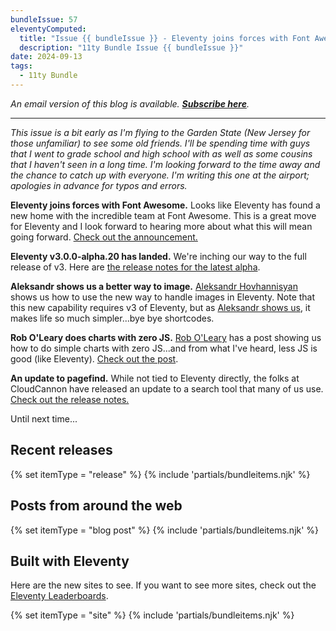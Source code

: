 ```yaml
---
bundleIssue: 57
eleventyComputed:
  title: "Issue {{ bundleIssue }} - Eleventy joins forces with Font Awesome, Eleventy v3.0.0-alpha.20 has landed, Aleksandr shows us a better way to image, Rob O'Leary does charts with zero JS, An update to pagefind...And 5 releases, 9 posts and 6 sites to see"
  description: "11ty Bundle Issue {{ bundleIssue }}"
date: 2024-09-13
tags:
  - 11ty Bundle
---
```


_An email version of this blog is available. **[Subscribe here](#newsletter-subscribe)**._

---

_This issue is a bit early as I'm flying to the Garden State (New Jersey for those unfamiliar) to see some old friends. I'll be spending time with guys that I went to grade school and high school with as well as some cousins that I haven't seen in a long time. I'm looking forward to the time away and the chance to catch up with everyone. I'm writing this one at the airport; apologies in advance for typos and errors._

**Eleventy joins forces with Font Awesome.** Looks like Eleventy has found a new home with the incredible team at Font Awesome. This is a great move for Eleventy and I look forward to hearing more about what this will mean going forward. [Check out the announcement.](https://www.11ty.dev/blog/eleventy-font-awesome/)

**Eleventy v3.0.0-alpha.20 has landed.** We're inching our way to the full release of v3. Here are [the release notes for the latest alpha](https://github.com/11ty/eleventy/releases/tag/v3.0.0-alpha.20).

**Aleksandr shows us a better way to image.** [Aleksandr Hovhannisyan](https://www.aleksandrhovhannisyan.com/) shows us how to use the new way to handle images in Eleventy. Note that this new capability requires v3 of Eleventy, but as [Aleksandr shows us](https://www.aleksandrhovhannisyan.com/blog/eleventy-image-transform/), it makes life so much simpler...bye bye shortcodes.

**Rob O'Leary does charts with zero JS.** [Rob O'Leary](https://roboleary.net/) has a post showing us how to do simple charts with zero JS...and from what I've heard, less JS is good (like Eleventy). [Check out the post](https://www.roboleary.net/blog/eleventy-charts/).

**An update to pagefind.** While not tied to Eleventy directly, the folks at CloudCannon have released an update to a search tool that many of us use. [Check out the release notes.](https://github.com/CloudCannon/pagefind/releases/tag/v1.1.1)

Until next time...

## Recent releases

{% set itemType = "release" %}
{% include 'partials/bundleitems.njk' %}

## Posts from around the web

{% set itemType = "blog post" %}
{% include 'partials/bundleitems.njk' %}

## Built with Eleventy

Here are the new sites to see. If you want to see more sites, check out the [Eleventy Leaderboards](https://www.11ty.dev/speedlify/).

{% set itemType = "site" %}
{% include 'partials/bundleitems.njk' %}
